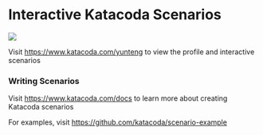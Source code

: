 # Interactive Katacoda Scenarios

[![](http://shields.katacoda.com/katacoda/yunteng/count.svg)](https://www.katacoda.com/yunteng "Get your profile on Katacoda.com")

Visit https://www.katacoda.com/yunteng to view the profile and interactive scenarios

### Writing Scenarios
Visit https://www.katacoda.com/docs to learn more about creating Katacoda scenarios

For examples, visit https://github.com/katacoda/scenario-example
